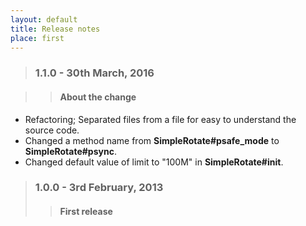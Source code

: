 ```yaml
---
layout: default
title: Release notes
place: first
---
```

> ### 1.1.0 - 30th March, 2016

>> #### About the change
- Refactoring; Separated files from a file for easy to understand the source code.
- Changed a method name from **SimpleRotate#psafe_mode** to **SimpleRotate#psync**.
- Changed default value of limit to "100M" in **SimpleRotate#init**.

> ### 1.0.0 - 3rd February, 2013
>> #### First release
